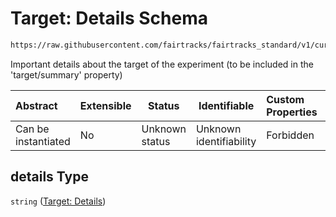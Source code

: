 # Target: Details Schema

```txt
https://raw.githubusercontent.com/fairtracks/fairtracks_standard/v1/current/json/schema/fairtracks_experiment.schema.json#/properties/target/properties/details
```

Important details about the target of the experiment (to be included in the 'target/summary' property)


| Abstract            | Extensible | Status         | Identifiable            | Custom Properties | Additional Properties | Access Restrictions | Defined In                                                                                                     |
| :------------------ | ---------- | -------------- | ----------------------- | :---------------- | --------------------- | ------------------- | -------------------------------------------------------------------------------------------------------------- |
| Can be instantiated | No         | Unknown status | Unknown identifiability | Forbidden         | Allowed               | none                | [fairtracks_experiment.schema.json\*](../json/schema/fairtracks_experiment.schema.json "open original schema") |

## details Type

`string` ([Target: Details](fairtracks_experiment-properties-experiment-target-properties-target-details.md))
